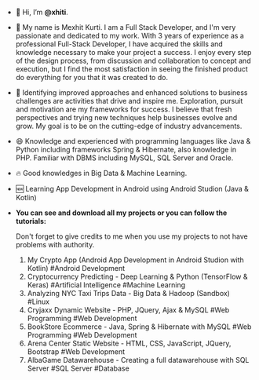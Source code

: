 - 👋 Hi, I’m **@xhiti**.

- 👨 My name is Mexhit Kurti. I am a Full Stack Developer, and I'm very passionate and dedicated to my work. 
With 3 years of experience as a professional Full-Stack Developer, I have acquired the skills and knowledge necessary to make your project a success. 
I enjoy every step of the design process, from discussion and collaboration to concept and execution, but I find the most satisfaction in seeing the finished product do everything for you that it was created to do.

- 🎯 Identifying improved approaches and enhanced solutions to business challenges are activities that drive and inspire me. 
Exploration, pursuit and motivation are my frameworks for success. I believe that fresh perspectives and trying new techniques help businesses evolve and grow. 
My goal is to be on the cutting-edge of industry advancements.

- 😄 Knowledge and experienced with programming languages like Java & Python including frameworks Spring & Hibernate, also knowledge in PHP.
Familiar with DBMS including MySQL, SQL Server and Oracle.

- 🔥 Good knowledges in Big Data & Machine Learning. 

- 🆕 Learning App Development in Android using Android Studion (Java & Kotlin)

- **You can see and download all my projects or you can follow the tutorials:**
  
  Don't  forget to give credits to me when you use my projects to not have problems with authority.
  
  1. My Crypto App (Android App Development in Android Studion with Kotlin)  #Android Development
  2. Cryptocurrency Predicting - Deep Learning & Python (TensorFlow & Keras) #Artificial Intelligence #Machine Learning
  3. Analyzing NYC Taxi Trips Data - Big Data & Hadoop (Sandbox) #Linux
  4. Cryjaxx Dynamic Website - PHP, JQuery, Ajax & MySQL #Web Programming #Web Development
  5. BookStore Ecommerce - Java, Spring & Hibernate with MySQL  #Web Programming #Web Development
  6. Arena Center Static Website - HTML, CSS, JavaScript, JQuery, Bootstrap #Web Development
  7. AlbaGame Datawarehouse - Creating a full datawarehouse with SQL Server #SQL Server #Database

<!---
xhiti/xhiti is a ✨ special ✨ repository because its `README.md` (this file) appears on your GitHub profile.
You can click the Preview link to take a look at your changes.
--->

